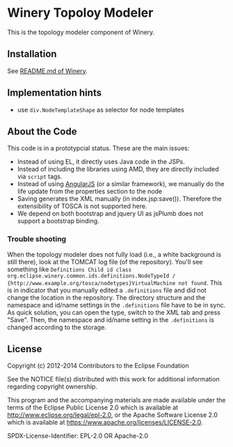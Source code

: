 # Winery Topoloy Modeler

This is the topology modeler component of Winery.

## Installation

See [README.md of Winery](../README.md).

## Implementation hints

* use `div.NodeTemplateShape` as selector for node templates

## About the Code

This code is in a prototypcial status. These are the main issues:
* Instead of using EL, it directly uses Java code in the JSPs.
* Instead of including the libraries using AMD, they are directly included via `script` tags.
* Instead of using [AngularJS] (or a similar framework), we manually do the life update from the properties section to the node
* Saving generates the XML manually (in index.jsp:save()). Therefore the extensibility of TOSCA is not supported here.
* We depend on both bootstrap and jquery UI as jsPlumb does not support a bootstrap binding.

### Trouble shooting
When the topology modeler does not fully load (i.e., a white background is still there), look at the TOMCAT log file (of the repository).
You'll see something like `Definitions Child id class org.eclipse.winery.common.ids.definitions.NodeTypeId / {http://www.example.org/tosca/nodetypes}VirtualMachine not found`.
This is in indicator that you manually edited a `.definitions` file and did not change the location in the repository.
The directory structure and the namespace and id/name settings in the `.definitions` file have to be in sync.
As quick solution, you can open the type, switch to the XML tab and press "Save".
Then, the namespace and id/name setting in the `.definitions` is changed according to the storage.

## License
Copyright (c) 2012-2014 Contributors to the Eclipse Foundation

See the NOTICE file(s) distributed with this work for additional
information regarding copyright ownership.

This program and the accompanying materials are made available under the
terms of the Eclipse Public License 2.0 which is available at
http://www.eclipse.org/legal/epl-2.0, or the Apache Software License 2.0
which is available at https://www.apache.org/licenses/LICENSE-2.0.

SPDX-License-Identifier: EPL-2.0 OR Apache-2.0

 [AngularJS]: http://angularjs.org/
 [Apache License v2.0]: http://www.apache.org/licenses/LICENSE-2.0.html
 [Eclipse Public License v2.0]: http://www.eclipse.org/legal/epl-v20.html
